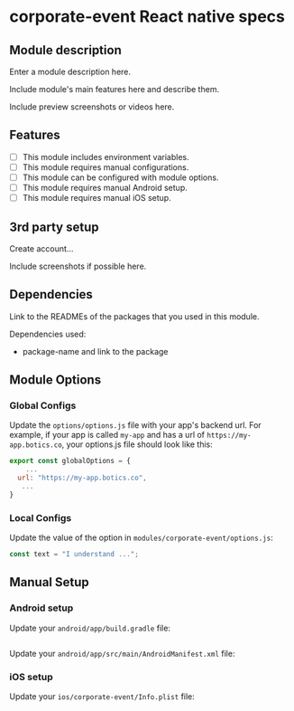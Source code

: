 # corporate-event React native specs

## Module description

Enter a module description here.

Include module's main features here and describe them.

Include preview screenshots or videos here.

## Features

- [ ] This module includes environment variables.
- [ ] This module requires manual configurations.
- [ ] This module can be configured with module options.
- [ ] This module requires manual Android setup.
- [ ] This module requires manual iOS setup.

## 3rd party setup

Create account...

Include screenshots if possible here.

## Dependencies

Link to the READMEs of the packages that you used in this module.

Dependencies used:
- package-name and link to the package

## Module Options

### Global Configs

Update the ``options/options.js`` file with your app's backend url. For example, if your app is called `my-app` and has a url of `https://my-app.botics.co`, your options.js file should look like this:
```js
export const globalOptions = {
    ...
  url: "https://my-app.botics.co",
   ...
}
```

### Local Configs

Update the value of the option in `modules/corporate-event/options.js`:
```js
const text = "I understand ...";
```

## Manual Setup

### Android setup

Update your `android/app/build.gradle` file:
```
```
Update your `android/app/src/main/AndroidManifest.xml` file:


### iOS setup

Update your `ios/corporate-event/Info.plist` file:
